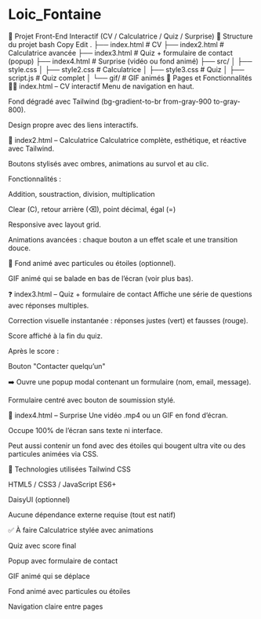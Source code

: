 # Loic_Fontaine

🧠 Projet Front-End Interactif (CV / Calculatrice / Quiz / Surprise)
📁 Structure du projet
bash
Copy
Edit
.
├── index.html         # CV
├── index2.html        # Calculatrice avancée
├── index3.html        # Quiz + formulaire de contact (popup)
├── index4.html        # Surprise (vidéo ou fond animé)
├── src/
│   ├── style.css
│   ├── style2.css     # Calculatrice
│   ├── style3.css     # Quiz
│   ├── script.js      # Quiz complet
│   └── gif/           # GIF animés
🧾 Pages et Fonctionnalités
🧑‍💼 index.html – CV interactif
Menu de navigation en haut.

Fond dégradé avec Tailwind (bg-gradient-to-br from-gray-900 to-gray-800).

Design propre avec des liens interactifs.

🔢 index2.html – Calculatrice
Calculatrice complète, esthétique, et réactive avec Tailwind.

Boutons stylisés avec ombres, animations au survol et au clic.

Fonctionnalités :

Addition, soustraction, division, multiplication

Clear (C), retour arrière (⌫), point décimal, égal (=)

Responsive avec layout grid.

Animations avancées : chaque bouton a un effet scale et une transition douce.

🌟 Fond animé avec particules ou étoiles (optionnel).

GIF animé qui se balade en bas de l’écran (voir plus bas).

❓ index3.html – Quiz + formulaire de contact
Affiche une série de questions avec réponses multiples.

Correction visuelle instantanée : réponses justes (vert) et fausses (rouge).

Score affiché à la fin du quiz.

Après le score :

Bouton "Contacter quelqu’un"

➡️ Ouvre une popup modal contenant un formulaire (nom, email, message).

Formulaire centré avec bouton de soumission stylé.

🎁 index4.html – Surprise
Une vidéo .mp4 ou un GIF en fond d’écran.

Occupe 100% de l’écran sans texte ni interface.

Peut aussi contenir un fond avec des étoiles qui bougent ultra vite ou des particules animées via CSS.

🧪 Technologies utilisées
Tailwind CSS

HTML5 / CSS3 / JavaScript ES6+

DaisyUI (optionnel)

Aucune dépendance externe requise (tout est natif)

✅ À faire
 Calculatrice stylée avec animations

 Quiz avec score final

 Popup avec formulaire de contact

 GIF animé qui se déplace

 Fond animé avec particules ou étoiles

 Navigation claire entre pages

